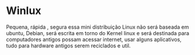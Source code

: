 # Winlux
Pequena, rápida , segura essa mini distribuição Linux não será baseada em ubuntu, Debian, será escrita em torno do Kernel linux e será destinada para computadores antigos possam acessar internet, usar alguns aplicativos, tudo para hardware antigos serem reciclados e util.
